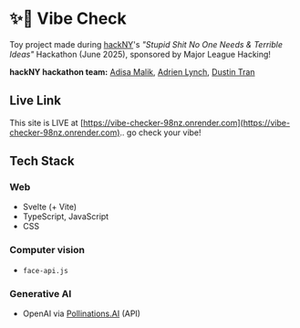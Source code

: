 # ✨💅 Vibe Check

Toy project made during [hackNY](https://hackny.org)'s _"Stupid Shit No One Needs & Terrible Ideas"_ Hackathon (June 2025), sponsored by Major League Hacking!

**hackNY hackathon team:** [Adisa Malik](https://github.com/amalik12), [Adrien Lynch](https://github.com/aadriien), [Dustin Tran](https://github.com/dustintran1324)


## Live Link

This site is LIVE at [https://vibe-checker-98nz.onrender.com](https://vibe-checker-98nz.onrender.com).. go check your vibe!


## Tech Stack

### Web
- Svelte (+ Vite)
- TypeScript, JavaScript
- CSS

### Computer vision
- `face-api.js`

### Generative AI
- OpenAI via [Pollinations.AI](https://pollinations.ai) (API)



